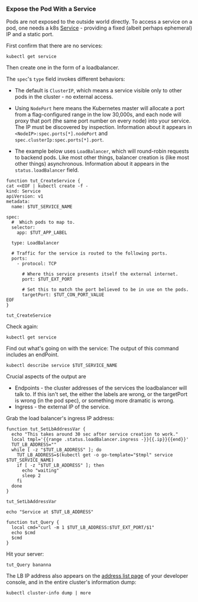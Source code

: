 ### Expose the Pod With a Service

Pods are not exposed to the outside world directly.  To
access a service on a pod, one  needs a k8s [Service] -
providing a fixed (albeit perhaps ephemeral) IP and a
static port.

[Service]: https://kubernetes.io/docs/concepts/services-networking/service

First confirm that there are no services:

<!-- @getService -->
```
kubectl get service
```

Then create one in the form of a loadbalancer.

The `spec`'s `type` field invokes different
behaviors:

* The default is `ClusterIP`, which means a service
  visible only to other pods in the cluster - no
  external access.

* Using `NodePort` here means the Kubernetes master
  will allocate a port from a flag-configured range in
  the low 30,000s, and each node will proxy that port
  (the same port number on every node) into your
  service.  The IP must be discovered by inspection.
  Information about it appears in
  `<NodeIP>:spec.ports[*].nodePort` and
  `spec.clusterIp:spec.ports[*].port`.

* The example below uses `LoadBalancer`, which will
  round-robin requests to backend pods.  Like most
  other things, balancer creation is (like most other things) asynchronous.
  Information about it appears in the
  `status.loadBalancer` field.

<!-- @defineFunctionToCreateService -->
```
function tut_CreateService {
cat <<EOF | kubectl create -f -
kind: Service
apiVersion: v1
metadata:
  name: $TUT_SERVICE_NAME

spec:
  #  Which pods to map to.
  selector:
    app: $TUT_APP_LABEL

  type: LoadBalancer

  # Traffic for the service is routed to the following ports.
  ports:
    - protocol: TCP

      # Where this service presents itself the external internet.
      port: $TUT_EXT_PORT

      # Set this to match the port believed to be in use on the pods.
      targetPort: $TUT_CON_PORT_VALUE
EOF
}
```

<!-- @createService -->
```
tut_CreateService
```

Check again:

<!-- @getService -->
```
kubectl get service
```

Find out what's going on with the service:
The output of this command includes an endPoint.

<!-- @describeService -->
```
kubectl describe service $TUT_SERVICE_NAME
```

Crucial aspects of the output are

* Endpoints - the cluster addresses of the services the
  loadbalancer will talk to.  If this isn't set, the
  either the labels are wrong, or the targetPort is
  wrong (in the pod spec), or something more dramatic
  is wrong.
* Ingress - the external IP of the service.

Grab the load balancer's ingress IP address:

<!-- @defineFunctionToSetLbAddressVar -->
```
function tut_SetLbAddressVar {
  echo "This takes around 30 sec after service creation to work."
  local tmpl='{{range .status.loadBalancer.ingress -}}{{.ip}}{{end}}'
  TUT_LB_ADDRESS=""
  while [ -z "$TUT_LB_ADDRESS" ]; do
    TUT_LB_ADDRESS=$(kubectl get -o go-template="$tmpl" service $TUT_SERVICE_NAME)
    if [ -z "$TUT_LB_ADDRESS" ]; then
      echo "waiting"
      sleep 2
    fi
  done
}
```

<!-- @setLoadBalancerAddressVar -->
```
tut_SetLbAddressVar
```

<!-- @viewLoadBalancerAddressVar -->
```
echo "Service at $TUT_LB_ADDRESS"
```

<!-- @defineFunctionToQueryServer -->
```
function tut_Query {
  local cmd="curl -m 1 $TUT_LB_ADDRESS:$TUT_EXT_PORT/$1"
  echo $cmd
  $cmd
}
```

Hit your server:
<!-- @curlService -->
```
tut_Query bananna
```

[address list page]: https://console.cloud.google.com/networking/addresses/list

The LB IP address also appears on the [address list
page] of your developer console, and in the entire
cluster's information dump:

<!-- @dumpClusterInfo -->
```
kubectl cluster-info dump | more
```
